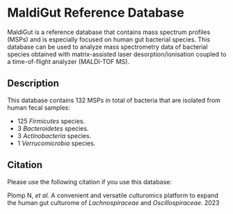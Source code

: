 # **MaldiGut Reference Database**
MaldiGut is a reference database that contains mass spectrum profiles (MSPs) and is especially focused on human gut bacterial species. This database can be used to analyze mass spectrometry data of bacterial species obtained with matrix-assisted laser desorption/ionisation coupled to a time-of-flight analyzer (MALDI-TOF MS).

## Description
This database contains 132 MSPs in total of bacteria that are isolated from human fecal samples:
+ 125 _Firmicutes_ species.
+ 3 _Bacteroidetes_ species.
+ 3 _Actinobacteria_ species.
+ 1 _Verrucomicrobia_ species.

## Citation
Please use the following citation if you use this database:

Plomp N, _et al._ A convenient and versatile culturomics platform to expand the human gut culturome of _Lachnospiraceae_ and _Oscillospiraceae_. 2023
